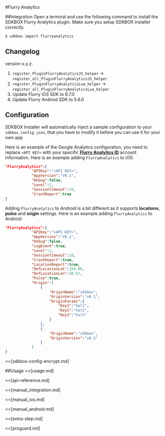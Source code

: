 <!--
Include Base: /Users/jtsm/Chukong-Inc/pr/en/src/flurryanalytics/v3-cpp
-->

#Flurry Analytics

##Integration
Open a terminal and use the following command to install the SDKBOX Flurry Analytics plugin. Make sure you setup SDKBOX installer correctly.
```bash
$ sdkbox import flurryanalytics
```

## Changelog

version-x.y.z:
1. `register_PluginFlurryAnalyticsJS_helper` -> `register_all_PluginFlurryAnalyticsJS_helper`
2. `register_PluginFlurryAnalyticsLua_helper` -> `register_all_PluginFlurryAnalyticsLua_helper`
3. Update Flurry iOS SDK to 6.7.0
4. Update Flurry Android SDK to 5.6.0

## Configuration
SDKBOX Installer will automatically inject a sample configuration to your `sdkbox_config.json`, that you have to modify it before you can use it for your own app

Here is an example of the Google Analytics configuration, you need to replace `<API KEY>`  with your specific [__Flurry Analytics ID__](http://www.flurry.com/solutions/analytics) account information.
Here is an example adding `FlurryAnalytics` to iOS:
```json
"FlurryAnalytics":{
            "APIKey":"<API KEY>",
            "AppVersion":"V0.1",
            "Debug":false,
            "Level":2,
            "SessionTimeout":10,
            "CrashReport":true
}
```

Adding `FlurryAnalytics` to Android is a bit different as it supports __locations__, __pulse__ and __origin__ settings. Here is an example adding `FlurryAnalytics` to Android:
```json
"FlurryAnalytics":{
            "APIKey":"<API KEY>",
            "AppVersion":"V0.1",
            "Debug":false,
            "LogEvent":true,
            "Level":2,
            "SessionTimeout":10,
            "CrashReport":true,
            "LocationReport":true,
            "DefLocationLat":104.06,
            "DefLocationLon":30.67,
            "Pulse":true,
            "Origin":[
                {
                    "OriginName":"sdkbox",
                    "OriginVersion":"v0.1",
                    "OriginParams":{
                        "Key1":"Val1",
                        "Key2":"Val2",
                        "Key3":"Val3"
                    }
                },
                {
                    "OriginName":"sdkbox",
                    "OriginVersion":"v0.1"
                }
            ]
}
```

<<[sdkbox-config-encrypt.md]

##Usage
<<[usage.md]

<<[api-reference.md]

<<[manual_integration.md]

<<[manual_ios.md]

<<[manual_android.md]

<<[extra-step.md]

<<[proguard.md]